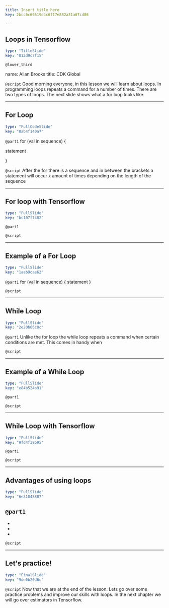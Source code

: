 ```yaml
---
title: Insert title here
key: 2bcc6c66519d4c6f17e882a31a67cd86

---
```

## Loops in Tensorflow

```yaml
type: "TitleSlide"
key: "812d9c7f15"
```

`@lower_third`

name: Allan Brooks
title: CDK Global


`@script`
Good morning everyone, in this lesson we will learn about loops. In programming loops repeats a command for a number of times. There are two types of loops. The next slide shows what a for loop looks like.


---
## For Loop

```yaml
type: "FullCodeSlide"
key: "8ab4f140a7"
```

`@part1`
for (val in sequence)
{

statement

}


`@script`
After the for there is a sequence  and in between the brackets a statement will occur x amount of times depending on the length of the sequence


---
## For loop with Tensorflow

```yaml
type: "FullSlide"
key: "bc107f7482"
```

`@part1`



`@script`



---
## Example of a For Loop

```yaml
type: "FullSlide"
key: "1aab9cae62"
```

`@part1`
for (val in sequence)
{
statement
}


`@script`



---
## While Loop

```yaml
type: "FullSlide"
key: "2e20b66c8c"
```

`@part1`
Unlike the for loop the while loop repeats a command when certain conditions are met.  This comes in handy when


`@script`



---
## Example of a While Loop

```yaml
type: "FullSlide"
key: "e84b524b91"
```

`@part1`



`@script`



---
## While Loop with Tensorflow

```yaml
type: "FullSlide"
key: "9fd4f39b95"
```

`@part1`



`@script`



---
## Advantages of using loops

```yaml
type: "FullSlide"
key: "6e31048807"
```

`@part1`
- 
- 
-
-


`@script`



---
## Let's practice!

```yaml
type: "FinalSlide"
key: "9de0b20d6c"
```

`@script`
Now that we are at the end of the lesson. Lets go over some practice problems and improve our skills with loops. In the next chapter we will go over estimators in Tensorflow.

